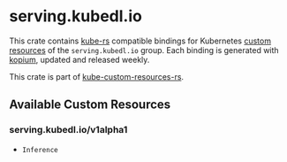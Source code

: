 <!--
SPDX-FileCopyrightText: The kube-custom-resources-rs Authors
SPDX-License-Identifier: 0BSD
 -->

# serving.kubedl.io

This crate contains [kube-rs](https://kube.rs/) compatible bindings for Kubernetes [custom resources](https://kubernetes.io/docs/tasks/extend-kubernetes/custom-resources/custom-resource-definitions/) of the `serving.kubedl.io` group. Each binding is generated with [kopium](https://github.com/kube-rs/kopium), updated and released weekly.

This crate is part of [kube-custom-resources-rs](https://github.com/metio/kube-custom-resources-rs).

## Available Custom Resources

### serving.kubedl.io/v1alpha1
- `Inference`
